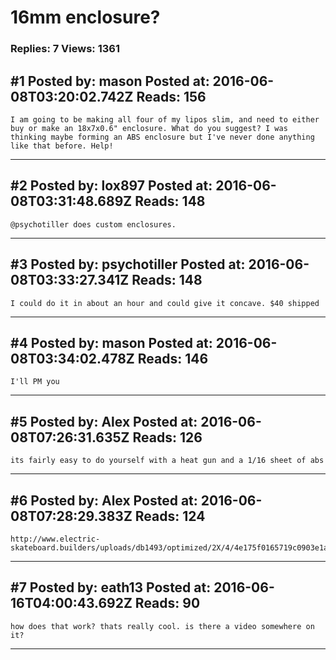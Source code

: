 # 16mm enclosure?

### Replies: 7 Views: 1361

## \#1 Posted by: mason Posted at: 2016-06-08T03:20:02.742Z Reads: 156

```
I am going to be making all four of my lipos slim, and need to either buy or make an 18x7x0.6" enclosure. What do you suggest? I was thinking maybe forming an ABS enclosure but I've never done anything like that before. Help!
```

---
## \#2 Posted by: lox897 Posted at: 2016-06-08T03:31:48.689Z Reads: 148

```
@psychotiller does custom enclosures.
```

---
## \#3 Posted by: psychotiller Posted at: 2016-06-08T03:33:27.341Z Reads: 148

```
I could do it in about an hour and could give it concave. $40 shipped
```

---
## \#4 Posted by: mason Posted at: 2016-06-08T03:34:02.478Z Reads: 146

```
I'll PM you
```

---
## \#5 Posted by: Alex Posted at: 2016-06-08T07:26:31.635Z Reads: 126

```
its fairly easy to do yourself with a heat gun and a 1/16 sheet of abs
```

---
## \#6 Posted by: Alex Posted at: 2016-06-08T07:28:29.383Z Reads: 124

```
http://www.electric-skateboard.builders/uploads/db1493/optimized/2X/4/4e175f0165719c0903e1a5a63393c961c6417474_1_374x500.png
```

---
## \#7 Posted by: eath13 Posted at: 2016-06-16T04:00:43.692Z Reads: 90

```
how does that work? thats really cool. is there a video somewhere on it?
```

---
